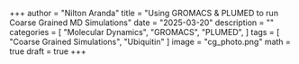 +++
author = "Nilton Aranda"
title = "Using GROMACS & PLUMED to run Coarse Grained MD Simulations"
date = "2025-03-20"
description = ""
categories = [
    "Molecular Dynamics",
    "GROMACS",
    "PLUMED",
]
tags = [
    "Coarse Grained Simulations",
    "Ubiquitin"
]
image = "cg_photo.png"
math = true
draft = true
+++

